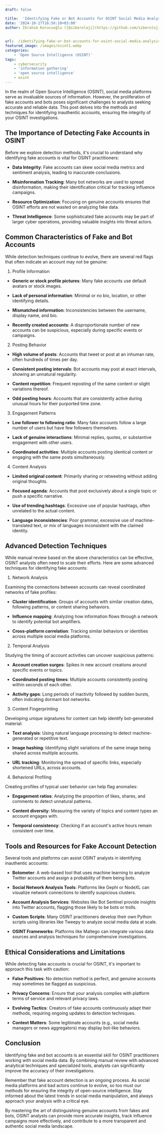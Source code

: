 ```yaml
---
draft: false

title:  'Identifying Fake or Bot Accounts for OSINT Social Media Analysis'
date: '2024-10-17T16:50:10+03:00'
author: İbrahim Korucuoğlu ([@siberoloji](https://github.com/siberoloji))
 
 
url:  /identifying-fake-or-bot-accounts-for-osint-social-media-analysis/
featured_image: /images/osint1.webp
categories:
    - 'Open Source Intelligence (OSINT)'
tags:
    - cybersecurity
    - 'information gathering'
    - 'open source intelligence'
    - osint
---
```



In the realm of Open Source Intelligence (OSINT), social media platforms serve as invaluable sources of information. However, the proliferation of fake accounts and bots poses significant challenges to analysts seeking accurate and reliable data. This post delves into the methods and techniques for identifying inauthentic accounts, ensuring the integrity of your OSINT investigations.



## The Importance of Detecting Fake Accounts in OSINT



Before we explore detection methods, it's crucial to understand why identifying fake accounts is vital for OSINT practitioners:


* **Data Integrity**: Fake accounts can skew social media metrics and sentiment analysis, leading to inaccurate conclusions.

* **Misinformation Tracking**: Many bot networks are used to spread disinformation, making their identification critical for tracking influence campaigns.

* **Resource Optimization**: Focusing on genuine accounts ensures that OSINT efforts are not wasted on analyzing fake data.

* **Threat Intelligence**: Some sophisticated fake accounts may be part of larger cyber operations, providing valuable insights into threat actors.
## Common Characteristics of Fake and Bot Accounts



While detection techniques continue to evolve, there are several red flags that often indicate an account may not be genuine:



1. Profile Information


* **Generic or stock profile pictures**: Many fake accounts use default avatars or stock images.

* **Lack of personal information**: Minimal or no bio, location, or other identifying details.

* **Mismatched information**: Inconsistencies between the username, display name, and bio.

* **Recently created accounts**: A disproportionate number of new accounts can be suspicious, especially during specific events or campaigns.
2. Posting Behavior


* **High volume of posts**: Accounts that tweet or post at an inhuman rate, often hundreds of times per day.

* **Consistent posting intervals**: Bot accounts may post at exact intervals, showing an unnatural regularity.

* **Content repetition**: Frequent reposting of the same content or slight variations thereof.

* **Odd posting hours**: Accounts that are consistently active during unusual hours for their purported time zone.
3. Engagement Patterns


* **Low follower to following ratio**: Many fake accounts follow a large number of users but have few followers themselves.

* **Lack of genuine interactions**: Minimal replies, quotes, or substantive engagement with other users.

* **Coordinated activities**: Multiple accounts posting identical content or engaging with the same posts simultaneously.
4. Content Analysis


* **Limited original content**: Primarily sharing or retweeting without adding original thoughts.

* **Focused agenda**: Accounts that post exclusively about a single topic or push a specific narrative.

* **Use of trending hashtags**: Excessive use of popular hashtags, often unrelated to the actual content.

* **Language inconsistencies**: Poor grammar, excessive use of machine-translated text, or mix of languages inconsistent with the claimed identity.
## Advanced Detection Techniques



While manual review based on the above characteristics can be effective, OSINT analysts often need to scale their efforts. Here are some advanced techniques for identifying fake accounts:



1. Network Analysis



Examining the connections between accounts can reveal coordinated networks of fake profiles:


* **Cluster identification**: Groups of accounts with similar creation dates, following patterns, or content sharing behaviors.

* **Influence mapping**: Analyzing how information flows through a network to identify potential bot amplifiers.

* **Cross-platform correlation**: Tracking similar behaviors or identities across multiple social media platforms.
2. Temporal Analysis



Studying the timing of account activities can uncover suspicious patterns:


* **Account creation surges**: Spikes in new account creations around specific events or topics.

* **Coordinated posting times**: Multiple accounts consistently posting within seconds of each other.

* **Activity gaps**: Long periods of inactivity followed by sudden bursts, often indicating dormant bot networks.
3. Content Fingerprinting



Developing unique signatures for content can help identify bot-generated material:


* **Text analysis**: Using natural language processing to detect machine-generated or repetitive text.

* **Image hashing**: Identifying slight variations of the same image being shared across multiple accounts.

* **URL tracking**: Monitoring the spread of specific links, especially shortened URLs, across accounts.
4. Behavioral Profiling



Creating profiles of typical user behavior can help flag anomalies:


* **Engagement ratios**: Analyzing the proportion of likes, shares, and comments to detect unnatural patterns.

* **Content diversity**: Measuring the variety of topics and content types an account engages with.

* **Temporal consistency**: Checking if an account's active hours remain consistent over time.
## Tools and Resources for Fake Account Detection



Several tools and platforms can assist OSINT analysts in identifying inauthentic accounts:


* **Botometer**: A web-based tool that uses machine learning to analyze Twitter accounts and assign a probability of them being bots.

* **Social Network Analysis Tools**: Platforms like Gephi or NodeXL can visualize network connections to identify suspicious clusters.

* **Account Analysis Services**: Websites like Bot Sentinel provide insights into Twitter accounts, flagging those likely to be bots or trolls.

* **Custom Scripts**: Many OSINT practitioners develop their own Python scripts using libraries like Tweepy to analyze social media data at scale.

* **OSINT Frameworks**: Platforms like Maltego can integrate various data sources and analysis techniques for comprehensive investigations.
## Ethical Considerations and Limitations



While detecting fake accounts is crucial for OSINT, it's important to approach this task with caution:


* **False Positives**: No detection method is perfect, and genuine accounts may sometimes be flagged as suspicious.

* **Privacy Concerns**: Ensure that your analysis complies with platform terms of service and relevant privacy laws.

* **Evolving Tactics**: Creators of fake accounts continuously adapt their methods, requiring ongoing updates to detection techniques.

* **Context Matters**: Some legitimate accounts (e.g., social media managers or news aggregators) may display bot-like behaviors.
## Conclusion



Identifying fake and bot accounts is an essential skill for OSINT practitioners working with social media data. By combining manual review with advanced analytical techniques and specialized tools, analysts can significantly improve the accuracy of their investigations.



Remember that fake account detection is an ongoing process. As social media platforms and bad actors continue to evolve, so too must our methods for ensuring the integrity of open-source intelligence. Stay informed about the latest trends in social media manipulation, and always approach your analysis with a critical eye.



By mastering the art of distinguishing genuine accounts from fakes and bots, OSINT analysts can provide more accurate insights, track influence campaigns more effectively, and contribute to a more transparent and authentic social media landscape.
